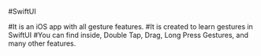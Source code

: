 #SwiftUI

#It is an iOS app with all gesture features.
#It is created to learn gestures in SwiftUI
#You can find inside, Double Tap, Drag, Long Press Gestures, and many other features.
